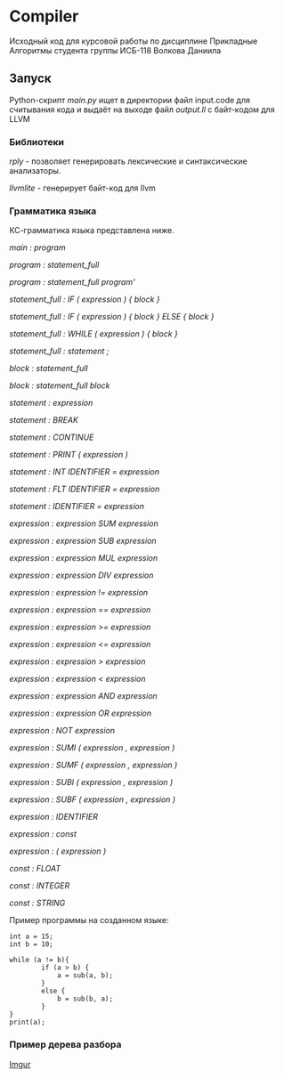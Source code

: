 # Compiler
Исходный код для курсовой работы по дисциплине Прикладные Алгоритмы студента группы ИСБ-118 Волкова Даниила
## Запуск

Python-скрипт *main.py* ищет в директории файл input.code для считывания кода и выдаёт на выходе файл *output.ll* с байт-кодом для LLVM

### Библиотеки

*rply* - позволяет генерировать лексические и синтаксические анализаторы.

*llvmlite*  - генерирует байт-код для llvm

### Грамматика языка
КС-грамматика языка представлена ниже.

*main : program*

*program : statement_full*

*program : statement_full program'*

*statement_full : IF ( expression ) { block }*

*statement_full : IF ( expression ) { block } ELSE { block }*

*statement_full : WHILE ( expression ) { block }*

*statement_full : statement ;*
        
*block : statement_full*

*block : statement_full block*

*statement : expression*

*statement : BREAK*

*statement : CONTINUE*

*statement : PRINT ( expression )*

*statement : INT IDENTIFIER = expression*

*statement : FLT IDENTIFIER = expression*

*statement : IDENTIFIER = expression*

*expression : expression SUM expression*

*expression : expression SUB expression*

*expression : expression MUL expression*

*expression : expression DIV expression*

*expression : expression != expression*

*expression : expression == expression*

*expression : expression >= expression*

*expression : expression <= expression*

*expression : expression > expression*

*expression : expression < expression*

*expression : expression AND expression*

*expression : expression OR expression*

*expression : NOT expression*

*expression : SUMI ( expression , expression )*

*expression : SUMF ( expression , expression )*

*expression : SUBI ( expression , expression )*

*expression : SUBF ( expression , expression )*

*expression : IDENTIFIER*

*expression : const*

*expression : ( expression )*

*const : FLOAT*

*const : INTEGER*

*const : STRING*

Пример программы на созданном языке:

```
int a = 15;
int b = 10;

while (a != b){
        if (a > b) {
            a = sub(a, b);
        }
        else {
            b = sub(b, a);
        }
} 
print(a);
```

### Пример дерева разбора

[Imgur](https://imgur.com/KjetyiX)
